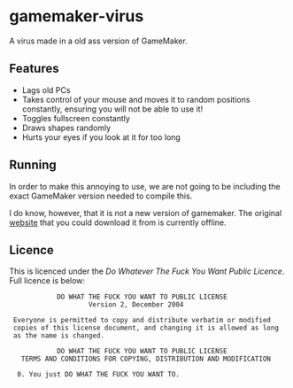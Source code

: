 # gamemaker-virus
A virus made in a old ass version of GameMaker. 

## Features

 - Lags old PCs
 - Takes control of your mouse and moves it to random positions constantly, ensuring you will not be able to use it!
 - Toggles fullscreen constantly
 - Draws shapes randomly
 - Hurts your eyes if you look at it for too long

## Running
In order to make this annoying to use, we are not going to be including the exact GameMaker version needed to compile this. 

I do know, however, that it is not a new version of gamemaker. The original [website](https://yoyogames.com/) that you could download it from is currently offline.

## Licence

This is licenced under the *Do Whatever The Fuck You Want Public Licence*. Full licence is below:

```
            DO WHAT THE FUCK YOU WANT TO PUBLIC LICENSE
                    Version 2, December 2004

 Everyone is permitted to copy and distribute verbatim or modified
 copies of this license document, and changing it is allowed as long
 as the name is changed.

            DO WHAT THE FUCK YOU WANT TO PUBLIC LICENSE
   TERMS AND CONDITIONS FOR COPYING, DISTRIBUTION AND MODIFICATION

  0. You just DO WHAT THE FUCK YOU WANT TO.
```
